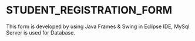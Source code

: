 # STUDENT_REGISTRATION_FORM
This form is developed by using Java Frames &amp; Swing in Eclipse IDE, MySql Server is used for Database.

